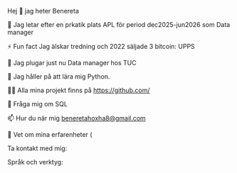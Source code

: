 Hej 👋 jag heter Benereta

👀 Jag letar efter en prkatik plats APL för period dec2025-jun2026 som Data manager 
 
⚡ Fun fact Jag älskar tredning och 2022 säljade 3 bitcoin: UPPS 

🔭 Jag plugar just nu Data manager hos TUC

🌱 Jag håller på att lära mig Python.

👨‍💻 Alla mina projekt finns på https://github.com/

💬 Fråga mig om SQL

📫 Hur du när mig beneretahoxha8@gmail.com

📄 Vet om mina erfarenheter (



Ta kontakt med mig:


Språk och verktyg:
